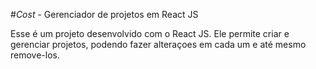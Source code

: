 #_Cost_ - Gerenciador de projetos em React JS

Esse é um projeto desenvolvido com o React JS. Ele permite criar e gerenciar projetos, podendo fazer alteraçoes em cada um e até mesmo remove-los.
